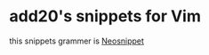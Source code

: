add20's snippets for Vim
========================

this snippets grammer is [Neosnippet](https://github.com/Shougo/neosnippet)
